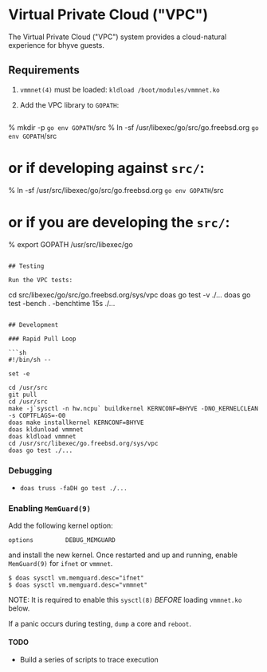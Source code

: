 # Virtual Private Cloud ("VPC")

The Virtual Private Cloud ("VPC") system provides a cloud-natural experience for
bhyve guests.

## Requirements

1. `vmmnet(4)` must be loaded: `kldload /boot/modules/vmmnet.ko`
2. Add the VPC library to `GOPATH`:

    ```
% mkdir -p `go env GOPATH`/src
% ln -sf /usr/libexec/go/src/go.freebsd.org `go env GOPATH`/src

# or if developing against `src/`:

% ln -sf /usr/src/libexec/go/src/go.freebsd.org `go env GOPATH`/src

# or if you are developing the `src/`:

% export GOPATH /usr/src/libexec/go
```

## Testing

Run the VPC tests:

```
cd src/libexec/go/src/go.freebsd.org/sys/vpc
doas go test -v ./...
doas go test -bench . -benchtime 15s ./...
```

## Development

### Rapid Pull Loop

```sh
#!/bin/sh --

set -e

cd /usr/src
git pull
cd /usr/src
make -j`sysctl -n hw.ncpu` buildkernel KERNCONF=BHYVE -DNO_KERNELCLEAN -s COPTFLAGS=-O0
doas make installkernel KERNCONF=BHYVE
doas kldunload vmmnet
doas kldload vmmnet
cd /usr/src/libexec/go.freebsd.org/sys/vpc
doas go test ./...
```

### Debugging

- `doas truss -faDH go test ./...`

### Enabling `MemGuard(9)`

Add the following kernel option:

```
options         DEBUG_MEMGUARD
```

and install the new kernel.  Once restarted and up and running, enable
`MemGuard(9)` for `ifnet` or `vmmnet`.

```
$ doas sysctl vm.memguard.desc="ifnet"
$ doas sysctl vm.memguard.desc="vmmnet"
```

NOTE: It is required to enable this `sysctl(8)` *BEFORE* loading `vmmnet.ko`
below.

If a panic occurs during testing, `dump` a core and `reboot`.

#### TODO

- Build a series of scripts to trace execution
